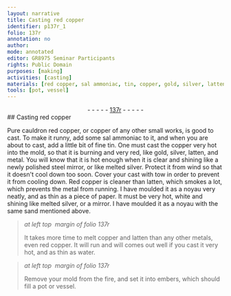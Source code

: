 ```yaml
---
layout: narrative
title: Casting red copper
identifier: p137r_1
folio: 137r
annotation: no
author:
mode: annotated
editor: GR8975 Seminar Participants
rights: Public Domain
purposes: [making]
activities: [casting]
materials: [red copper, sal ammoniac, tin, copper, gold, silver, latten, Red copper]
tools: [pot, vessel]
---
```


 <div class="folio" align="center">- - - - - <a href="http://gallica.bnf.fr/ark:/12148/btv1b10500001g/f279.image" target="_blank">137r</a> - - - - - </div> 
## Casting <span class="material">red copper</span>

  <span class="activity"></span> 
 Pure cauldron <span class="material">red copper</span>, or copper of any other small works, is good to cast. To make it runny, add some <span class="material">sal ammoniac</span> to it, and when you are about to cast, add a little bit of fine <span class="material">tin</span>. One must cast the <span class="material">copper</span> very hot into the mold, so that it is burning and very red, like <span class="material">gold</span>, <span class="material">silver</span>, <span class="material">latten</span>, and metal. You will know that it is hot enough when it is clear and shining like a newly polished steel mirror, or like melted silver. Protect it from wind so that it doesn't cool down too soon. Cover your cast with tow in order to prevent it from cooling down. <span class="material">Red copper</span> is cleaner than <span class="material">latten</span>, which smokes a lot, which prevents the metal from running. I have moulded it as a noyau very neatly, and as thin as a piece of paper. It must be very hot, white and shining like melted silver, or a mirror. I have moulded it as a noyau with the same sand mentioned above. 
 
> *at left top  margin of folio 137r*
> 
>  It takes more time to melt <span class="material">copper</span> and <span class="material">latten</span> than any other metals, even <span class="material">red copper</span>. It will run and will comes out well if you cast it very hot, and as thin as water. 
 
> *at left top  margin of folio 137r*
> 
>  Remove your mold from the fire, and set it into embers, which should fill a <span class="tool">pot</span> or <span class="tool">vessel</span>. 
 